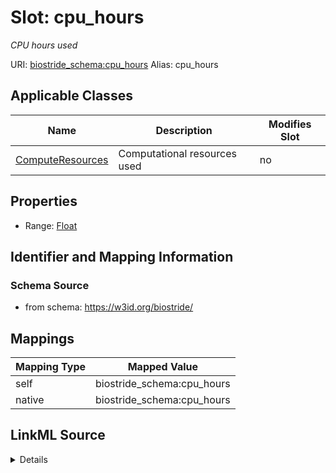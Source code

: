 

# Slot: cpu_hours 


_CPU hours used_





URI: [biostride_schema:cpu_hours](https://w3id.org/biostride/schema/cpu_hours)
Alias: cpu_hours

<!-- no inheritance hierarchy -->





## Applicable Classes

| Name | Description | Modifies Slot |
| --- | --- | --- |
| [ComputeResources](ComputeResources.md) | Computational resources used |  no  |






## Properties

* Range: [Float](Float.md)




## Identifier and Mapping Information






### Schema Source


* from schema: https://w3id.org/biostride/




## Mappings

| Mapping Type | Mapped Value |
| ---  | ---  |
| self | biostride_schema:cpu_hours |
| native | biostride_schema:cpu_hours |




## LinkML Source

<details>
```yaml
name: cpu_hours
description: CPU hours used
from_schema: https://w3id.org/biostride/
rank: 1000
alias: cpu_hours
owner: ComputeResources
domain_of:
- ComputeResources
range: float

```
</details>
